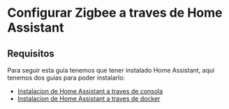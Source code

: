 # Configurar Zigbee a traves de Home Assistant

## Requisitos

Para seguir esta guia tenemos que tener instalado Home Assistant, aqui tenemos dos guias para poder instalarlo:
* [Instalacion de Home Assistant a traves de consola](homeassistant_consola.md)
* [Instalacion de Home Assistant a traves de docker](homeassistant_docker.md)
